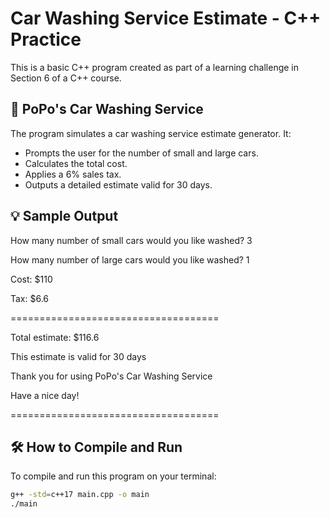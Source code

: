 # Car Washing Service Estimate - C++ Practice

This is a basic C++ program created as part of a learning challenge in Section 6 of a C++ course.

## 🚗 PoPo's Car Washing Service

The program simulates a car washing service estimate generator. It:

- Prompts the user for the number of small and large cars.
- Calculates the total cost.
- Applies a 6% sales tax.
- Outputs a detailed estimate valid for 30 days.

## 💡 Sample Output

How many number of small cars would you like washed? 3

How many number of large cars would you like washed? 1

Cost: $110

Tax: $6.6

====================================

Total estimate: $116.6

This estimate is valid for 30 days

Thank you for using PoPo's Car Washing Service

Have a nice day!

====================================


## 🛠️ How to Compile and Run

To compile and run this program on your terminal:

```bash
g++ -std=c++17 main.cpp -o main
./main
